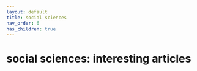 ```yaml
---
layout: default
title: social sciences
nav_order: 6
has_children: true
---
```


# social sciences: interesting articles



